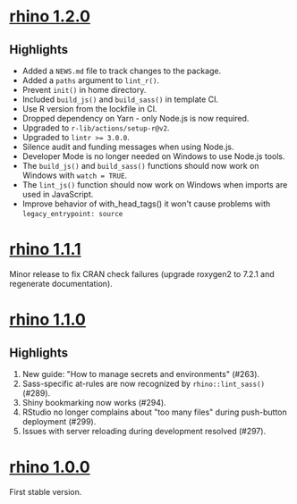 # [rhino 1.2.0](https://github.com/Appsilon/rhino/releases/tag/v1.2.0)

## Highlights
* Added a `NEWS.md` file to track changes to the package.
* Added a `paths` argument to `lint_r()`.
* Prevent `init()` in home directory.
* Included `build_js()` and `build_sass()` in template CI.
* Use R version from the lockfile in CI.
* Dropped dependency on Yarn - only Node.js is now required.
* Upgraded to `r-lib/actions/setup-r@v2`.
* Upgraded to `lintr >= 3.0.0`.
* Silence audit and funding messages when using Node.js.
* Developer Mode is no longer needed on Windows to use Node.js tools.
* The `build_js()` and `build_sass()` functions should now work on Windows with `watch = TRUE`.
* The `lint_js()` function should now work on Windows when imports are used in JavaScript.
* Improve behavior of with_head_tags() it won't cause problems with `legacy_entrypoint: source`

# [rhino 1.1.1](https://github.com/Appsilon/rhino/releases/tag/v1.1.1)

Minor release to fix CRAN check failures (upgrade roxygen2 to 7.2.1 and regenerate documentation).

# [rhino 1.1.0](https://github.com/Appsilon/rhino/releases/tag/v1.1.0)

## Highlights
1. New guide:  "How to manage secrets and environments" (#263).
2. Sass-specific at-rules are now recognized by `rhino::lint_sass()` (#289).
3. Shiny bookmarking now works (#294).
4. RStudio no longer complains about "too many files" during push-button deployment (#299).
5. Issues with server reloading during development resolved (#297).

# [rhino 1.0.0](https://github.com/Appsilon/rhino/releases/tag/v1.0.0)

First stable version.
